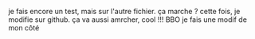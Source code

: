 je fais encore un test, mais sur l'autre fichier. ça marche ?
cette fois, je modifie sur github. ça va aussi amrcher, cool !!!
BBO je fais une modif de mon côté